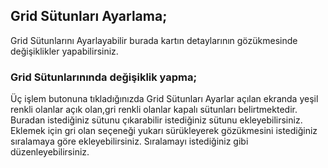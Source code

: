 
## Grid Sütunları Ayarlama; 

Grid Sütunlarını Ayarlayabilir burada kartın detaylarının gözükmesinde değişiklikler yapabilirsiniz. 

### Grid Sütunlarınında değişiklik yapma; 

Üç işlem butonuna tıkladığınızda Grid Sütunları Ayarlar açılan ekranda 
yeşil renkli olanlar açık olan,gri renkli olanlar kapalı sütunları belirtmektedir.
Buradan istediğiniz sütunu çıkarabilir istediğiniz sütunu ekleyebilirsiniz. 
Eklemek için gri olan seçeneği yukarı sürükleyerek gözükmesini istediğiniz sıralamaya göre ekleyebilirsiniz. 
Sıralamayı istediğiniz gibi düzenleyebilirsiniz.